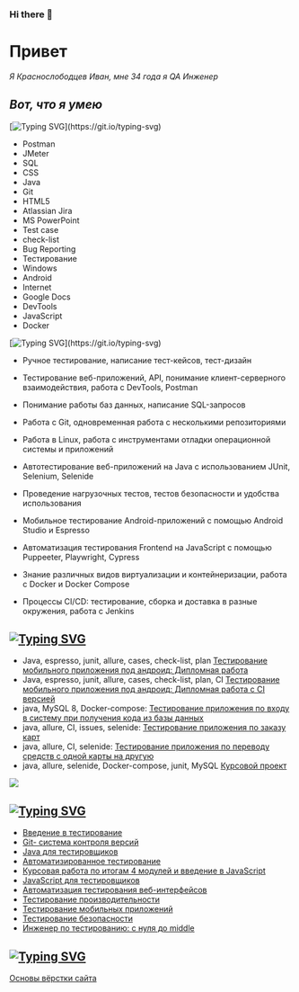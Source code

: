### Hi there 👋

# Привет

_Я Краснослободцев Иван, мне 34 года я QA Инженер_

## *Вот, что я умею*

[![Typing SVG](https://readme-typing-svg.herokuapp.com?color=%2336BCF7&lines=Навыки:)](https://git.io/typing-svg)
- Postman
- JMeter
- SQL
- CSS
- Java
- Git
- HTML5
- Atlassian Jira
- MS PowerPoint
- Test case
- check-list
- Bug Reporting
- Тестирование
- Windows
- Android
- Internet
- Google Docs
- DevTools
- JavaScript
- Docker

[![Typing SVG](https://readme-typing-svg.herokuapp.com?color=%2336BCF7&lines=Ключевые+навыки:)](https://git.io/typing-svg)

- Ручное тестирование, написание тест-кейсов, тест-дизайн

- Тестирование веб-приложений, API, понимание клиент-серверного взаимодействия, работа с DevTools, Postman

- Понимание работы баз данных, написание SQL-запросов

- Работа с Git, одновременная работа с несколькими репозиториями

- Работа в Linux, работа с инструментами отладки операционной системы и приложений
- Автотестирование веб-приложений на Java с использованием JUnit, Selenium, Selenide

- Проведение нагрузочных тестов, тестов безопасности и удобства использования

- Мобильное тестирование Android-приложений с помощью Android Studio и Espresso

- Автоматизация тестирования Frontend на JavaScript с помощью Puppeeter, Playwright, Cypress

- Знание различных видов виртуализации и контейнеризации, работа с Docker и Docker Compose

- Процессы CI/CD: тестирование, сборка и доставка в разные окружения, работа с Jenkins

## [![Typing SVG](https://readme-typing-svg.herokuapp.com?color=%2336BCF7&lines=Автоматизированное+тестирование)](https://git.io/typing-svg)
- Java, espresso, junit, allure, cases, check-list, plan [Тестирование мобильного приложения под андроид: Дипломная работа](https://github.com/ivan3035789/DiplomQA)
- Java, espresso, junit, allure, cases, check-list, plan, CI [Тестирование мобильного приложения под андроид: Дипломная работа с CI версией](https://github.com/ivan3035789/DiplomQA)
- java, MySQL 8, Docker-compose: [Тестирование приложения по входу в систему при получения кода из базы данных](https://github.com/ivan3035789/AQL)
- java, allure, CI, issues, selenide: [Тестирование приложения по заказу карт](https://github.com/ivan3035789/CardDeliveryOrderDateChange)
- java, allure, CI, selenide: [Тестирование приложения по переводу средств с одной карты на другую](https://github.com/ivan3035789/Transaction)
- java, allure, selenide, Docker-compose, junit, MySQL [Курсовой проект ]()

![](https://github-profile-summary-cards.vercel.app/api/cards/repos-per-language?username=daniilshat&theme=solarized_dark)

## [![Typing SVG](https://readme-typing-svg.herokuapp.com?color=%2336BCF7&lines=Сертификаты+Нетологии)](https://git.io/typing-svg)

- [Введение в тестирование](https://netology.ru/backend/api/user/programs/17315/pdf_certificate)
- [Git- система контроля версий](https://netology.ru/backend/api/user/programs/19850/pdf_certificate)
- [Java для тестировщиков](https://netology.ru/backend/api/user/programs/20090/pdf_certificate)
- [Автоматизированное тестирование](https://netology.ru/backend/api/user/programs/20095/pdf_certificate)
- [Курсовая работа по итогам 4 модулей и введение в JavaScript](https://netology.ru/backend/api/user/programs/22636/pdf_certificate)
- [JavaScript для тестировщиков](https://netology.ru/backend/api/user/programs/21157/pdf_certificate)
- [Автоматизация тестирования веб-интерфейсов](https://netology.ru/backend/api/user/programs/21158/pdf_certificate)
- [Тестирование производительности](https://netology.ru/backend/api/user/programs/21160/pdf_certificate)
- [Тестирование мобильных приложений](https://netology.ru/backend/api/user/programs/21159/pdf_certificate)
- [Тестирование безопасности](https://netology.ru/backend/api/user/programs/21161/pdf_certificate)
- [Инженер по тестированию: с нуля до middle](https://netology.ru/backend/api/user/programs/17675/pdf_certificate)


## [![Typing SVG](https://readme-typing-svg.herokuapp.com?color=%2336BCF7&lines=Дополнительные+материалы)](https://git.io/typing-svg)
[Основы вёрстки сайта](https://netology.ru/backend/api/user/programs/19759/pdf_certificate)

<!--
**ivan3035789/Ivan3035789** is a ✨ _special_ ✨ repository because its `README.md` (this file) appears on your GitHub profile.

Here are some ideas to get you started:

- 🔭 I’m currently working on ...
- 🌱 I’m currently learning ...
- 👯 I’m looking to collaborate on ...
- 🤔 I’m looking for help with ...
- 💬 Ask me about ...
- 📫 How to reach me: ...
- 😄 Pronouns: ...
- ⚡ Fun fact: ...
-->
